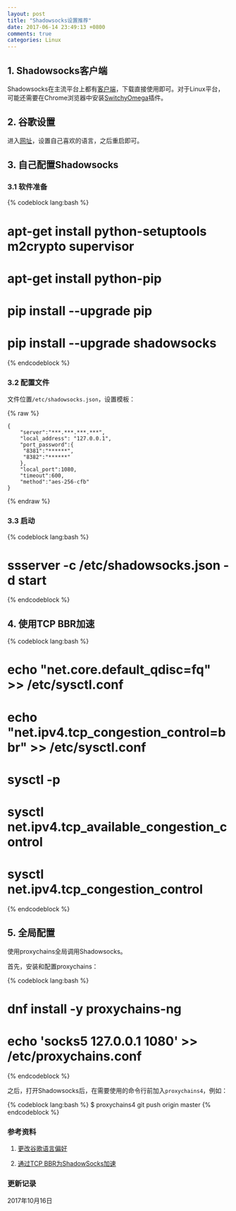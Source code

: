```yaml
---
layout: post
title: "Shadowsocks设置推荐"
date: 2017-06-14 23:49:13 +0800
comments: true
categories: Linux
---
```


## 1. Shadowsocks客户端 ##

Shadowsocks在主流平台上都有[客户端](https://shadowsocks.org/en/download/clients.html)，下载直接使用即可。对于Linux平台，可能还需要在Chrome浏览器中安装[SwitchyOmega](https://chrome.google.com/webstore/detail/proxy-switchyomega/padekgcemlokbadohgkifijomclgjgif?hl=en)插件。

<!--more-->

## 2. 谷歌设置 ##

进入[网址](https://encrypted.google.com/preferences?hl=zh-CN#languages)，设置自己喜欢的语言，之后重启即可。


## 3. 自己配置Shadowsocks ##

### 3.1 软件准备 ###

{% codeblock lang:bash %}
# apt-get install python-setuptools m2crypto supervisor
# apt-get install python-pip
# pip install --upgrade pip
# pip install --upgrade shadowsocks
{% endcodeblock %}

### 3.2 配置文件 ###

文件位置`/etc/shadowsocks.json`，设置模板：

{% raw %}
```
{
    "server":"***.***.***.***",
    "local_address": "127.0.0.1",
    "port_password":{
     "8381":"******",
     "8382":"******"
    },
    "local_port":1080,
    "timeout":600,
    "method":"aes-256-cfb"
}
```
{% endraw %}

### 3.3 启动 ###

{% codeblock lang:bash %}
# ssserver -c /etc/shadowsocks.json -d start
{% endcodeblock %}

## 4. 使用TCP BBR加速 ##

{% codeblock lang:bash %}
# echo "net.core.default_qdisc=fq" >> /etc/sysctl.conf
# echo "net.ipv4.tcp_congestion_control=bbr" >> /etc/sysctl.conf

# sysctl -p

# sysctl net.ipv4.tcp_available_congestion_control
# sysctl net.ipv4.tcp_congestion_control
{% endcodeblock %}

## 5. 全局配置 ##

使用proxychains全局调用Shadowsocks。

首先，安装和配置proxychains：

{% codeblock lang:bash %}
# dnf install -y proxychains-ng

# echo 'socks5    127.0.0.1    1080' >> /etc/proxychains.conf
{% endcodeblock %}

之后，打开Shadowsocks后，在需要使用的命令行前加入`proxychains4`，例如：

{% codeblock lang:bash %}
$ proxychains4 git push origin master
{% endcodeblock %}

### 参考资料 ###

1. [更改谷歌语言偏好](http://nga.178.com/read.php?tid=8798506)

2. [通过TCP BBR为ShadowSocks加速](https://dirtysalt.github.io/blogs/boost-shadowsocks-with-tcp-bbr.html) 


### 更新记录 ###

2017年10月16日
